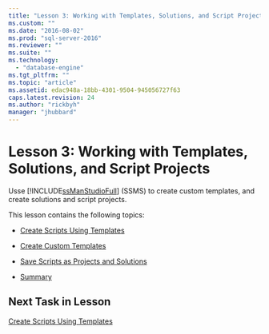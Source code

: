```yaml
---
title: "Lesson 3: Working with Templates, Solutions, and Script Projects | Microsoft Docs"
ms.custom: ""
ms.date: "2016-08-02"
ms.prod: "sql-server-2016"
ms.reviewer: ""
ms.suite: ""
ms.technology: 
  - "database-engine"
ms.tgt_pltfrm: ""
ms.topic: "article"
ms.assetid: edac948a-18bb-4301-9504-945056727f63
caps.latest.revision: 24
ms.author: "rickbyh"
manager: "jhubbard"
---
```

# Lesson 3: Working with Templates, Solutions, and Script Projects
Usse [!INCLUDE[ssManStudioFull](../../../advanced-analytics/r-services/includes/ssmanstudiofull-md.md)] (SSMS) to create custom templates, and create solutions and script projects.  
  
This lesson contains the following topics:  
  
-   [Create Scripts Using Templates](https://msdn.microsoft.com/library/ms170113.aspx)  
  
-   [Create Custom Templates](https://msdn.microsoft.com/library/ms166841.aspx)  
  
-   [Save Scripts as Projects and Solutions](https://msdn.microsoft.com/library/ms167154.aspx)  
  
-   [Summary](https://msdn.microsoft.com/library/ms170152.aspx)  
  
## Next Task in Lesson  
[Create Scripts Using Templates](../Topic/Create%20Scripts%20Using%20Templates.md)  
  
  
  

